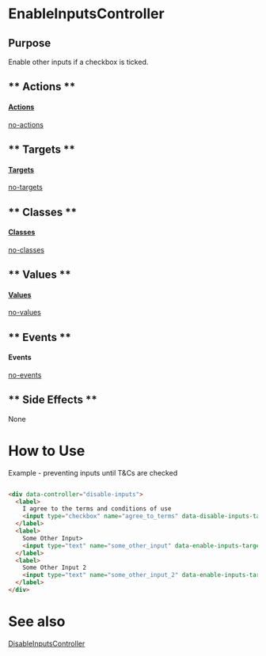 # EnableInputsController

## Purpose

Enable other inputs if a checkbox is ticked.

<!-- tabs:start -->
## ** Actions **
#### [Actions](https://stimulus.hotwire.dev/reference/actions)

[no-actions](../_partials/no-actions.md ':include')

## ** Targets **
#### [Targets](https://stimulus.hotwire.dev/reference/targets)

[no-targets](../_partials/no-targets.md ':include')

## ** Classes **
#### [Classes](https://stimulus.hotwire.dev/reference/classes)

[no-classes](../_partials/no-classes.md ':include')

## ** Values **
#### [Values](https://stimulus.hotwire.dev/reference/values)

[no-values](../_partials/no-values.md ':include')

## ** Events **
#### Events

[no-events](../_partials/no-events.md ':include')

## ** Side Effects **

None

<!-- tabs:end -->
# How to Use

Example - preventing inputs until T&Cs are checked

```html

<div data-controller="disable-inputs">
  <label>
    I agree to the terms and conditions of use
    <input type="checkbox" name="agree_to_terms" data-disable-inputs-target="disabler"/>
  </label>
  <label>
    Some Other Input>
    <input type="text" name="some_other_input" data-enable-inputs-target="enable"/>
  </label>
  <label>
    Some Other Input 2
    <input type="text" name="some_other_input_2" data-enable-inputs-target="enable">
  </label>
</div>
```

# See also

[DisableInputsController](./controllers/disable_inputs_controller.md)
